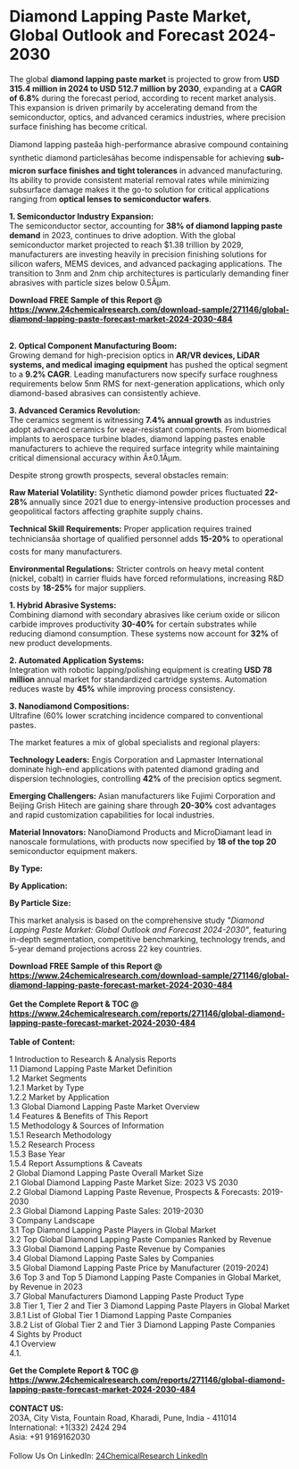 <h1>Diamond Lapping Paste Market, Global Outlook and Forecast 2024-2030</h1><p>The global <strong>diamond lapping paste market</strong> is projected to grow from <strong>USD 315.4 million in 2024 to USD 512.7 million by 2030</strong>, expanding at a <strong>CAGR of 6.8%</strong> during the forecast period, according to recent market analysis. This expansion is driven primarily by accelerating demand from the semiconductor, optics, and advanced ceramics industries, where precision surface finishing has become critical.</p><p>Diamond lapping pasteâa high-performance abrasive compound containing synthetic diamond particlesâhas become indispensable for achieving <strong>sub-micron surface finishes and tight tolerances</strong> in advanced manufacturing. Its ability to provide consistent material removal rates while minimizing subsurface damage makes it the go-to solution for critical applications ranging from <strong>optical lenses to semiconductor wafers</strong>.</p><p><strong>1. Semiconductor Industry Expansion:</strong><br>
The semiconductor sector, accounting for <strong>38% of diamond lapping paste demand</strong> in 2023, continues to drive adoption. With the global semiconductor market projected to reach $1.38 trillion by 2029, manufacturers are investing heavily in precision finishing solutions for silicon wafers, MEMS devices, and advanced packaging applications. The transition to 3nm and 2nm chip architectures is particularly demanding finer abrasives with particle sizes below 0.5Âµm.</p><div><b>Download FREE Sample of this Report @ 
            <a href="https://www.24chemicalresearch.com/download-sample/271146/global-diamond-lapping-paste-forecast-market-2024-2030-484">
            https://www.24chemicalresearch.com/download-sample/271146/global-diamond-lapping-paste-forecast-market-2024-2030-484</a></b></div><br><p><strong>2. Optical Component Manufacturing Boom:</strong><br>
Growing demand for high-precision optics in <strong>AR/VR devices, LiDAR systems, and medical imaging equipment</strong> has pushed the optical segment to a <strong>9.2% CAGR</strong>. Leading manufacturers now specify surface roughness requirements below 5nm RMS for next-generation applications, which only diamond-based abrasives can consistently achieve.</p><p><strong>3. Advanced Ceramics Revolution:</strong><br>
The ceramics segment is witnessing <strong>7.4% annual growth</strong> as industries adopt advanced ceramics for wear-resistant components. From biomedical implants to aerospace turbine blades, diamond lapping pastes enable manufacturers to achieve the required surface integrity while maintaining critical dimensional accuracy within Â±0.1Âµm.</p><p>Despite strong growth prospects, several obstacles remain:</p><p><strong>Raw Material Volatility:</strong> Synthetic diamond powder prices fluctuated <strong>22-28%</strong> annually since 2021 due to energy-intensive production processes and geopolitical factors affecting graphite supply chains.</p><p><strong>Technical Skill Requirements:</strong> Proper application requires trained techniciansâa shortage of qualified personnel adds <strong>15-20%</strong> to operational costs for many manufacturers.</p><p><strong>Environmental Regulations:</strong> Stricter controls on heavy metal content (nickel, cobalt) in carrier fluids have forced reformulations, increasing R&amp;D costs by <strong>18-25%</strong> for major suppliers.</p><p><strong>1. Hybrid Abrasive Systems:</strong><br>
Combining diamond with secondary abrasives like cerium oxide or silicon carbide improves productivity <strong>30-40%</strong> for certain substrates while reducing diamond consumption. These systems now account for <strong>32%</strong> of new product developments.</p><p><strong>2. Automated Application Systems:</strong><br>
Integration with robotic lapping/polishing equipment is creating <strong>USD 78 million</strong> annual market for standardized cartridge systems. Automation reduces waste by <strong>45%</strong> while improving process consistency.</p><p><strong>3. Nanodiamond Compositions:</strong><br>
Ultrafine (60% lower scratching incidence compared to conventional pastes.</p><p>The market features a mix of global specialists and regional players:</p><p><strong>Technology Leaders:</strong> Engis Corporation and Lapmaster International dominate high-end applications with patented diamond grading and dispersion technologies, controlling <strong>42%</strong> of the precision optics segment.</p><p><strong>Emerging Challengers:</strong> Asian manufacturers like Fujimi Corporation and Beijing Grish Hitech are gaining share through <strong>20-30%</strong> cost advantages and rapid customization capabilities for local industries.</p><p><strong>Material Innovators:</strong> NanoDiamond Products and MicroDiamant lead in nanoscale formulations, with products now specified by <strong>18 of the top 20</strong> semiconductor equipment makers.</p><p><strong>By Type:</strong></p><p><strong>By Application:</strong></p><p><strong>By Particle Size:</strong></p><p>This market analysis is based on the comprehensive study <em>"Diamond Lapping Paste Market: Global Outlook and Forecast 2024-2030"</em>, featuring in-depth segmentation, competitive benchmarking, technology trends, and 5-year demand projections across 22 key countries.</p><div><b>Download FREE Sample of this Report @ 
            <a href="https://www.24chemicalresearch.com/download-sample/271146/global-diamond-lapping-paste-forecast-market-2024-2030-484">
            https://www.24chemicalresearch.com/download-sample/271146/global-diamond-lapping-paste-forecast-market-2024-2030-484</a></b></div><br><div><b>Get the Complete Report & TOC @ 
            <a href="https://www.24chemicalresearch.com/reports/271146/global-diamond-lapping-paste-forecast-market-2024-2030-484">
            https://www.24chemicalresearch.com/reports/271146/global-diamond-lapping-paste-forecast-market-2024-2030-484</a></b></div><br>
            <b>Table of Content:</b><p>1 Introduction to Research & Analysis Reports<br />
    1.1 Diamond Lapping Paste Market Definition<br />
    1.2 Market Segments<br />
        1.2.1 Market by Type<br />
        1.2.2 Market by Application<br />
    1.3 Global Diamond Lapping Paste Market Overview<br />
    1.4 Features & Benefits of This Report<br />
    1.5 Methodology & Sources of Information<br />
        1.5.1 Research Methodology<br />
        1.5.2 Research Process<br />
        1.5.3 Base Year<br />
        1.5.4 Report Assumptions & Caveats<br />
2 Global Diamond Lapping Paste Overall Market Size<br />
    2.1 Global Diamond Lapping Paste Market Size: 2023 VS 2030<br />
    2.2 Global Diamond Lapping Paste Revenue, Prospects & Forecasts: 2019-2030<br />
    2.3 Global Diamond Lapping Paste Sales: 2019-2030<br />
3 Company Landscape<br />
    3.1 Top Diamond Lapping Paste Players in Global Market<br />
    3.2 Top Global Diamond Lapping Paste Companies Ranked by Revenue<br />
    3.3 Global Diamond Lapping Paste Revenue by Companies<br />
    3.4 Global Diamond Lapping Paste Sales by Companies<br />
    3.5 Global Diamond Lapping Paste Price by Manufacturer (2019-2024)<br />
    3.6 Top 3 and Top 5 Diamond Lapping Paste Companies in Global Market, by Revenue in 2023<br />
    3.7 Global Manufacturers Diamond Lapping Paste Product Type<br />
    3.8 Tier 1, Tier 2 and Tier 3 Diamond Lapping Paste Players in Global Market<br />
        3.8.1 List of Global Tier 1 Diamond Lapping Paste Companies<br />
        3.8.2 List of Global Tier 2 and Tier 3 Diamond Lapping Paste Companies<br />
4 Sights by Product<br />
    4.1 Overview<br />
        4.1.</p><div><b>Get the Complete Report & TOC @ 
            <a href="https://www.24chemicalresearch.com/reports/271146/global-diamond-lapping-paste-forecast-market-2024-2030-484">
            https://www.24chemicalresearch.com/reports/271146/global-diamond-lapping-paste-forecast-market-2024-2030-484</a></b></div><br><b>CONTACT US:</b><br>
            203A, City Vista, Fountain Road, Kharadi, Pune, India - 411014<br>
            International: +1(332) 2424 294<br>
            Asia: +91 9169162030 <br><br>
            Follow Us On LinkedIn: <a href="https://www.linkedin.com/company/24chemicalresearch/">24ChemicalResearch LinkedIn</a>